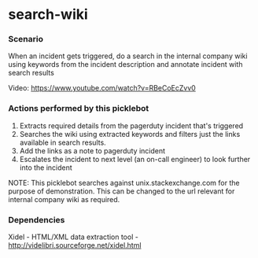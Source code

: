 search-wiki
==========


### Scenario
When an incident gets triggered, do a search in the internal company wiki using keywords from the incident description and annotate incident with search results

Video: https://www.youtube.com/watch?v=RBeCoEcZvv0


### Actions performed by this picklebot
1. Extracts required details from the pagerduty incident that's triggered
2. Searches the wiki using extracted keywords and filters just the links available in search results.
3. Add the links as a note to pagerduty incident
4. Escalates the incident to next level (an on-call engineer) to look further into the incident

NOTE: This picklebot searches against unix.stackexchange.com for the purpose of demonstration. This can be changed to the url relevant for internal company wiki as required.    

### Dependencies
Xidel - HTML/XML data extraction tool - http://videlibri.sourceforge.net/xidel.html

